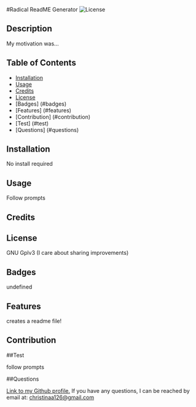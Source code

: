#Radical ReadME Generator ![License](https://img.shields.io/badge/license-christinaa126-blue)

## Description

My motivation was...

## Table of Contents


- [Installation](#installation)
- [Usage](#usage)
- [Credits](#credits)
- [License](#license)
- [Badges] (#badges)
- [Features] (#features)
- [Contribution] (#contribution)
- [Test] (#test)
- [Questions] (#questions)

## Installation

No install required

## Usage

Follow prompts

## Credits



## License

GNU Gplv3 (I care about sharing improvements)

## Badges

undefined

## Features

creates a readme file!

## Contribution



##Test

follow prompts

##Questions

<a href="https://github.com/christinaa126">Link to my Github profile.</a>
If you have any questions, I can be reached by email at: christinaa126@gmail.com

